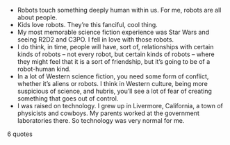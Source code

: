 - Robots touch something deeply human within us. For me, robots are all about people.
 - Kids love robots. They’re this fanciful, cool thing.
 - My most memorable science fiction experience was Star Wars and seeing R2D2 and C3PO. I fell in love with those robots.
 - I do think, in time, people will have, sort of, relationships with certain kinds of robots – not every robot, but certain kinds of robots – where they might feel that it is a sort of friendship, but it’s going to be of a robot-human kind.
 - In a lot of Western science fiction, you need some form of conflict, whether it’s aliens or robots. I think in Western culture, being more suspicious of science, and hubris, you’ll see a lot of fear of creating something that goes out of control.
 - I was raised on technology. I grew up in Livermore, California, a town of physicists and cowboys. My parents worked at the government laboratories there. So technology was very normal for me.

6 quotes